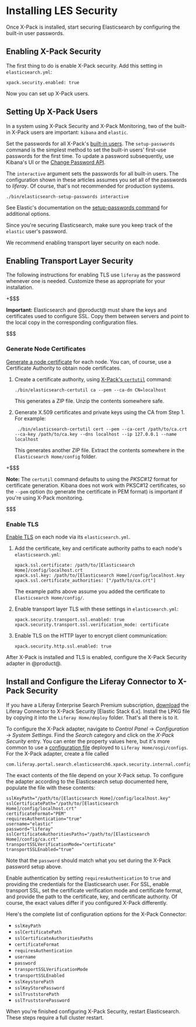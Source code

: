 # Installing LES Security [](id=installing-x-pack-security)

Once X-Pack is installed, start securing Elasticsearch by configuring the
built-in user passwords.

## Enabling X-Pack Security [](id=enabling-x-pack-security)

The first thing to do is enable X-Pack security. Add this setting in
`elasticsearch.yml`:

    xpack.security.enabled: true

Now you can set up X-Pack users.

## Setting Up X-Pack Users [](id=setting-up-x-pack-users)

In a system using X-Pack Security and X-Pack Monitoring, two of the built-in
X-Pack users are important: `kibana` and `elastic`.

Set the passwords for all X-Pack's 
[built-in users](https://www.elastic.co/guide/en/x-pack/6.5/setting-up-authentication.html#built-in-users).
The `setup-passwords` command is the simplest method to set the built-in users'
first-use passwords for the first time. To update a password subsequently, use
Kibana's UI or the 
[Change Password API](https://www.elastic.co/guide/en/elasticsearch/reference/6.5/security-api-change-password.html).

The `interactive` argument sets the passwords for all built-in users. The
configuration shown in these articles assumes you set all of the passwords to
*liferay*. Of course, that's not recommended for production systems.

    ./bin/elasticsearch-setup-passwords interactive

See Elastic's documentation on the 
[setup-passwords command](https://www.elastic.co/guide/en/elasticsearch/reference/6.5/setup-passwords.html) 
for additional options.

Since you're securing Elasticsearch, make sure you keep track of the `elastic`
user's password. 

We recommend enabling transport layer security on each node.

## Enabling Transport Layer Security [](id=enabling-transport-layer-security)

The following instructions for enabling TLS use `liferay` as the password
whenever one is needed. Customize these as appropriate for your installation. 

+$$$

**Important:** Elasticsearch and @product@ must share the keys and certificates
used to configure SSL. Copy them between servers and point to the local copy in
the corresponding configuration files.

$$$

### Generate Node Certificates [](id=generate-node-certificates)

[Generate a node certificate](https://www.elastic.co/guide/en/elasticsearch/reference/6.5/configuring-tls.html#node-certificates)
for each node. You can, of course, use a Certificate Authority to obtain node 
certificates.

1.  Create a certificate authority, using 
      [X-Pack's `certutil`](https://www.elastic.co/guide/en/elasticsearch/reference/6.5/certutil.html)
      command:

        ./bin/elasticsearch-certutil ca --pem --ca-dn CN=localhost

    This generates a ZIP file. Unzip the contents somewhere safe.

2. Generate X.509 certificates and private keys using the CA from Step 1. For
   example:

        ./bin/elasticsearch-certutil cert --pem --ca-cert /path/to/ca.crt --ca-key /path/to/ca.key --dns localhost --ip 127.0.0.1 --name localhost

    This generates another ZIP file. Extract the contents somewhere in the
    `Elasticsearch Home/config` folder.

+$$$

**Note:** The `certutil` command defaults to using the *PKSC#12* format for
certificate generation. Kibana does not work with PKSC#12 certificates, so the
`--pem` option (to generate the certificate in PEM format) is important if
you're using X-Pack monitoring.

$$$

### Enable TLS [](id=enable-tls)

[Enable TLS](https://www.elastic.co/guide/en/elasticsearch/reference/6.5/configuring-tls.html#enable-ssl) 
on each node via its `elasticsearch.yml`.

1.  Add the certificate, key and certificate authority paths to each node's
    `elasticsearch.yml`:

        xpack.ssl.certificate: /path/to/[Elasticsearch Home]/config/localhost.crt
        xpack.ssl.key: /path/to/[Elasticsearch Home]/config/localhost.key
        xpack.ssl.certificate_authorities: ["/path/to/ca.crt"]

    The example paths above assume you added the certificate to `Elasticsearch
    Home/config/`. 

2.  Enable transport layer TLS with these settings in `elasticsearch.yml`:

        xpack.security.transport.ssl.enabled: true
        xpack.security.transport.ssl.verification_mode: certificate

3.  Enable TLS on the HTTP layer to encrypt client communication:

        xpack.security.http.ssl.enabled: true

After X-Pack is installed and TLS is enabled, configure the X-Pack Security
adapter in @product@.

## Install and Configure the Liferay Connector to X-Pack Security [](id=install-and-configure-the-liferay-connector-to-x-pack-security)

If you have a Liferay Enterprise Search Premium subscription, 
[download](https://web.liferay.com/group/customer/dxp/downloads/enterprise-search) 
the Liferay Connector to X-Pack Security [Elastic Stack 6.x]. Install the LPKG
file by copying it into the `Liferay Home/deploy` folder. That's all there is to
it.

To configure the X-Pack adapter, navigate to *Control Panel* &rarr;
*Configuration* &rarr; *System Settings*. Find the *Search* category and click
on the *X-Pack Security* entry. You can enter the property values here, but
it's more common to use a 
[configuration file](/discover/portal/-/knowledge_base/7-1/understanding-system-configuration-files)
deployed to `Liferay Home/osgi/configs`. For the X-Pack adapter, create a file
called

    com.liferay.portal.search.elasticsearch6.xpack.security.internal.configuration.XPackSecurityConfiguration.config

The exact contents of the file depend on your X-Pack setup. To configure the adapter
according to the Elasticsearch setup documented here, populate the file with
these contents:

    sslKeyPath="/path/to/[Elasticsearch Home]/config/localhost.key"
    sslCertificatePath="/path/to/[Elasticsearch Home]/config/localhost.crt"
    certificateFormat="PEM"
    requiresAuthentication="true"
    username="elastic"
    password="liferay"
    sslCertificateAuthoritiesPaths="/path/to/[Elasticsearch Home]/config/ca.crt"
    transportSSLVerificationMode="certificate"
    transportSSLEnabled="true"

Note that the `password` should match what you set during the X-Pack password
setup above. 

Enable authentication by setting `requiresAuthentication` to `true` and providing the
credentials for the Elasticsearch user. For SSL, enable transport SSL, set the
certificate verification mode and certificate format, and provide the path to
the certificate, key, and certificate authority. Of course, the exact values
differ if you configured X-Pack differently.

Here's the complete list of configuration options for the X-Pack Connector:

- `sslKeyPath`
- `sslCertificatePath`
- `sslCertificateAuthoritiesPaths`
- `certificateFormat`
- `requiresAuthentication`
- `username`
- `password`
- `transportSSLVerificationMode`
- `transportSSLEnabled`
- `sslKeystorePath`
- `sslKeyStorePassword`
- `sslTruststorePath`
- `sslTruststorePassword`

When you're finished configuring X-Pack Security, restart Elasticsearch. These
steps require a full cluster restart.

